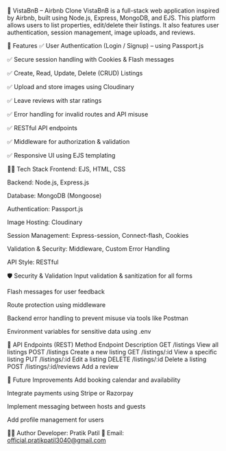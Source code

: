 🏡 VistaBnB – Airbnb Clone
VistaBnB is a full-stack web application inspired by Airbnb, built using Node.js, Express, MongoDB, and EJS. This platform allows users to list properties, edit/delete their listings. It also features user authentication, session management, image uploads, and reviews.

🚀 Features
✅ User Authentication (Login / Signup) – using Passport.js

✅ Secure session handling with Cookies & Flash messages

✅ Create, Read, Update, Delete (CRUD) Listings

✅ Upload and store images using Cloudinary

✅ Leave reviews with star ratings

✅ Error handling for invalid routes and API misuse

✅ RESTful API endpoints

✅ Middleware for authorization & validation

✅ Responsive UI using EJS templating

🧑‍💻 Tech Stack
Frontend: EJS, HTML, CSS

Backend: Node.js, Express.js

Database: MongoDB (Mongoose)

Authentication: Passport.js

Image Hosting: Cloudinary

Session Management: Express-session, Connect-flash, Cookies

Validation & Security: Middleware, Custom Error Handling

API Style: RESTful

🛡️ Security & Validation
Input validation & sanitization for all forms

Flash messages for user feedback

Route protection using middleware

Backend error handling to prevent misuse via tools like Postman

Environment variables for sensitive data using .env

🔐 API Endpoints (REST)
Method	Endpoint	Description
GET	/listings	View all listings
POST	/listings	Create a new listing
GET	/listings/:id	View a specific listing
PUT	/listings/:id	Edit a listing
DELETE	/listings/:id	Delete a listing
POST	/listings/:id/reviews	Add a review

📝 Future Improvements
Add booking calendar and availability

Integrate payments using Stripe or Razorpay

Implement messaging between hosts and guests

Add profile management for users

🙋‍♂️ Author
Developer: Pratik Patil
📧 Email: official.pratikpatil3040@gmail.com

